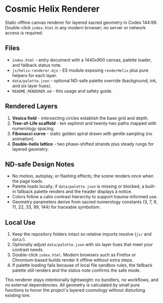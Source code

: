 # Cosmic Helix Renderer

Static offline canvas renderer for layered sacred geometry in Codex 144:99. Double-click `index.html` in any modern browser; no server or network access is required.

## Files
- `index.html` - entry document with a 1440x900 canvas, palette loader, and fallback status note.
- `js/helix-renderer.mjs` - ES module exposing `renderHelix` plus pure helpers for each layer.
- `data/palette.json` - optional ND-safe palette override (background, ink, and six layer hues).
- `README_RENDERER.md` - this usage and safety guide.

## Rendered Layers
1. **Vesica field** - intersecting circles establish the base grid and depth.
2. **Tree-of-Life scaffold** - ten sephirot and twenty-two paths mapped with numerology spacing.
3. **Fibonacci curve** - static golden spiral drawn with gentle sampling (no animation).
4. **Double-helix lattice** - two phase-shifted strands plus steady rungs for layered geometry.

## ND-safe Design Notes
- No motion, autoplay, or flashing effects; the scene renders once when the page loads.
- Palette loads locally; if `data/palette.json` is missing or blocked, a built-in fallback palette renders and the header displays a notice.
- Colors follow a calm contrast hierarchy to support trauma-informed use.
- Geometry parameters derive from sacred numerology constants (3, 7, 9, 11, 22, 33, 99, 144) for traceable symbolism.

## Local Use
1. Keep the repository folders intact so relative imports resolve (`js/` and `data/`).
2. Optionally adjust `data/palette.json` with six layer hues that meet your contrast needs.
3. Double-click `index.html`. Modern browsers such as Firefox or Chromium-based builds render it offline without extra steps.
4. If palette loading fails because of local file sandbox rules, the fallback palette still renders and the status note confirms the safe mode.

This renderer stays intentionally lightweight: no bundlers, no workflows, and no external dependencies. All geometry is calculated by small pure functions to honor the project's layered cosmology without disturbing existing lore.
